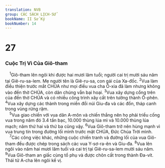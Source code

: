 ```yaml
---
translation: NVB
group: CÁC SÁCH LỊCH-SỬ
bookName: II Sử Ký 
bookNumber: 14
---
```


<div class="title"><h1>27</h1><h3>Cuộc Trị Vì Của Giô-tham </h3></div>
<span class="verse 2su_27_1"> <sup>1</sup>Giô-tham lên ngôi khi được hai mươi lăm tuổi; người cai trị mười sáu năm tại Giê-ru-sa-lem. Mẹ người tên là Giê-ru-sa, con gái của Xa-đốc. </span>
<span class="verse 2su_27_2"><sup>2</sup>Vua làm điều thiện trước mắt CHÚA như mọi điều vua cha Ô-xia đã làm nhưng không vào đền thờ CHÚA, còn dân chúng vẫn bại hoại. </span>
<span class="verse 2su_27_3"><sup>3</sup>Vua xây dựng cổng trên của đền thờ CHÚA và có nhiều công trình xây cất trên tường thành Ô-phên. </span>
<span class="verse 2su_27_4"><sup>4</sup>Vua xây dựng các thành trong miền đồi núi Giu-đa và các đồn, tháp canh trong vùng rừng rậm. <br/></span>
<span class="verse 2su_27_5"> <sup>5</sup>Vua giao chiến với vua dân A-môn và chiến thắng nên họ phải triều cống vua trong năm đó 3.4 tấn bạc, 10.000 thùng lúa mì và 10.000 thùng lúa mạch; năm thứ hai và thứ ba cũng vậy. </span>
<span class="verse 2su_27_6"><sup>6</sup>Vua Giô-tham trở nên hùng mạnh vì vua trung tín trong đường lối mình trước mặt CHÚA, Đức Chúa Trời mình. <br/></span>
<span class="verse 2su_27_7"> <sup>7</sup>Các công việc khác, những cuộc chiến tranh và đường lối của vua Giô-tham đều được chép trong sách các vua Y-sơ-ra-ên và Giu-đa. </span>
<span class="verse 2su_27_8"><sup>8</sup>Vua lên ngôi vào năm hai mươi lăm tuổi và cai trị tại Giê-ru-sa-lem mười sáu năm. </span>
<span class="verse 2su_27_9"><sup>9</sup>Vua Giô-tham an giấc cùng tổ phụ và được chôn cất trong thành Đa-vít. Thái tử A-cha lên ngôi kế vị. <br/></span>

